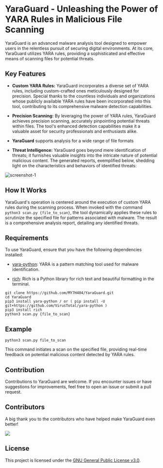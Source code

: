 # YaraGuard - Unleashing the Power of YARA Rules in Malicious File Scanning

YaraGuard is an advanced malware analysis tool designed to empower users in the relentless pursuit of securing digital environments. At its core, YaraGuard utilizes YARA rules, providing a sophisticated and effective means of scanning files for potential threats.

## Key Features

- **Custom YARA Rules:** YaraGuard incorporates a diverse set of YARA rules, including custom-crafted ones meticulously designed for precision. Special thanks to the countless individuals and organizations whose publicly available YARA rules have been incorporated into this tool, contributing to its comprehensive malware detection capabilities.
    
- **Precision Scanning:** By leveraging the power of YARA rules, YaraGuard achieves precision scanning, accurately pinpointing potential threats within files. The tool's enhanced detection capabilities make it a valuable asset for security professionals and enthusiasts alike.

- **YaraGuard** supports analysis for a wide range of file formats
    
- **Threat Intelligence:** YaraGuard goes beyond mere identification of threats; it furnishes valuable insights into the intricate nature of potential malicious content. The generated reports, exemplified below, shedding light on the characteristics and behaviors of identified threats:

![screenshot-1](https://github.com/MY7H404/YaraGuard/blob/main/assets/screenshot-1.png)


## How It Works

YaraGuard's operation is centered around the execution of custom YARA rules during the scanning process. When invoked with the command `python3 scan.py {file_to_scan}`, the tool dynamically applies these rules to scrutinize the specified file for patterns associated with malware. The result is a comprehensive analysis report, detailing any identified threats.


## Requirements

To use YaraGuard, ensure that you have the following dependencies installed:

- [yara-python](https://github.com/VirusTotal/yara-python): YARA is a pattern matching tool used for malware identification.
    
- [rich](https://github.com/willmcgugan/rich): Rich is a Python library for rich text and beautiful formatting in the terminal.
    
```
git clone https://github.com/MY7H404/YaraGuard.git
cd YaraGuard
pip3 install yara-python / or ( pip install -U git+https://github.com/VirusTotal/yara-python )
pip3 install rich
python3 scan.py {file_to_scan}
```
## Example

```
python3 scan.py file_to_scan
```

This command initiates a scan on the specified file, providing real-time feedback on potential malicious content detected by YARA rules.

## Contribution

Contributions to YaraGuard are welcome. If you encounter issues or have suggestions for improvements, feel free to open an issue or submit a pull request.

## Contributors

A big thank you to the contributors who have helped make YaraGuard even better!

<a href="https://github.com/MY7H404/YaraGuard/graphs/contributors">
  <img src="https://contrib.rocks/image?repo=MY7H404/YaraGuard" />
</a>

## License

This project is licensed under the [GNU General Public License v3.0](https://github.com/MY7H404/YaraGuard/blob/main/LICENSE).
